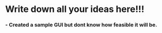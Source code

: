 # Write down all your ideas here!!!

### - Created a sample GUI but dont know how feasible it will be.
